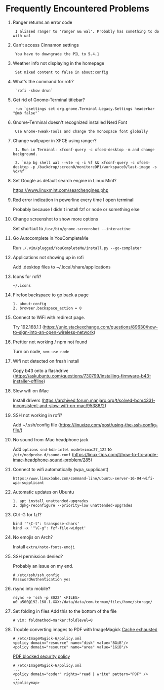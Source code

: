 # Frequently Encountered Problems

1. Ranger returns an error code

        I aliased ranger to 'ranger && wal'. Probably has something to do with wal

2. Can't access Cinnamon settings

        You have to downgrade the PIL to 5.4.1

3. Weather info not displaying in the homepage

        Set mixed content to false in about:config

4. What's the command for rofi?

        `rofi -show drun`

5. Get rid of Gnome-Terminal titlebar?

        run `gsettings set org.gnome.Terminal.Legacy.Settings headerbar "@mb false"`

6. Gnome-Terminal doesn't recognized installed Nerd Font

        Use Gnome-Tweak-Tools and change the monospace font globally

7. Change wallpaper in XFCE using ranger?

        1. Run in Terminal: xfconf-query -c xfce4-desktop -m and change background.

        2. `map bg shell wal --vte -q -i %f && xfconf-query -c xfce4-desktop -p /backdrop/screen0/monitoreDP1/workspace0/last-image -s %d/%f`

8. Set Google as default search engine in Linux Mint?

	https://www.linuxmint.com/searchengines.php

9. Red error indication in powerline every time I open terminal

    Probably because I didn't install fzf or node or something else

10. Change screenshot to show more options

    Set shortcut to `/usr/bin/gnome-screenshot --interactive`

11. Go Autocomplete in YouCompleteMe

    Run `./.vim/plugged/YouCompleteMe/install.py --go-completer`

12. Applications not showing up in rofi

    Add .desktop files to ~/.local/share/applications

13. Icons for rofi?

    `~/.icons`

14. Firefox backspace to go back a page

        1. about:config
        2. browser.backspace_action = 0

15. Connect to WiFi with redirect page.

    Try 192.168.1.1 (https://unix.stackexchange.com/questions/89630/how-to-sign-into-an-open-wireless-network)

16. Prettier not working / npm not found

    Turn on node, `nvm use node`

17. Wifi not detected on fresh install

    Copy b43 onto a flashdrive (https://askubuntu.com/questions/730799/installing-firmware-b43-installer-offline)

18. Slow wifi on iMac

    Install drivers (https://archived.forum.manjaro.org/t/solved-bcm4331-inconsistent-and-slow-wifi-on-mac/95386/2)

19. SSH not working in rofi?

    Add ~/.ssh/config file (https://linuxize.com/post/using-the-ssh-config-file/)

20. No sound from iMac headphone jack

    Add `options snd-hda-intel model=imac27_122` to `/etc/modprobe.d/sound.conf` (https://linux-tips.com/t/how-to-fix-apple-imac-headphone-sound-problem/285)

21. Connect to wifi automatically (wpa_supplicant)

    ```
    https://www.linuxbabe.com/command-line/ubuntu-server-16-04-wifi-wpa-supplicant
    ```

22. Automatic updates on Ubuntu

    ```
    1. apt install unattended-upgrades
    2. dpkg-reconfigure --priority=low unattended-upgrades
    ```

23. Ctrl-G for fzf?

    ```
    bind '"\C-t": transpose-chars'
    bind -x '"\C-g": fzf-file-widget'
    ```

24. No emojis on Arch?

    Install `extra/noto-fonts-emoji`

25. SSH permission denied?

    Probably an issue on my end.
    ```
    # /etc/ssh/ssh_config
    PasswordAuthentication yes
    ```

26. rsync into mobile?

    ```
    rsync -e 'ssh -p 8022' <FILES> u0_a500@192.168.1.XXX:/data/data/com.termux/files/home/storage/
    ```

27. Set folding in files
    Add this to the bottom of the file

    ```
    # vim: foldmethod=marker:foldlevel=0
    ```

28. Trouble converting images to PDF with ImageMagick
    [Cache exhausted](https://stackoverflow.com/questions/31407010/cache-resources-exhausted-imagemagick)
    ```
    # /etc/ImageMagick-6/policy.xml
    <policy domain="resource" name="disk" value="8GiB"/>
    <policy domain="resource" name="area" value="1GiB"/>
    ```

    [PDF blocked security policy](https://stackoverflow.com/questions/52998331/imagemagick-security-policy-pdf-blocking-conversion)
    ```
    # /etc/ImageMagick-6/policy.xml
    ...
    <policy domain="coder" rights="read | write" pattern="PDF" />
    ...
    </policymap>
    ```
